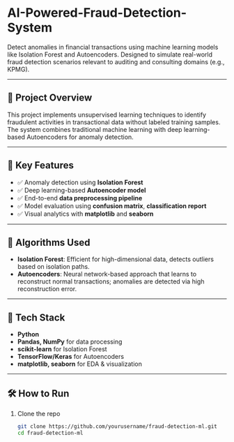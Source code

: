 # AI-Powered-Fraud-Detection-System


Detect anomalies in financial transactions using machine learning models like Isolation Forest and Autoencoders. Designed to simulate real-world fraud detection scenarios relevant to auditing and consulting domains (e.g., KPMG).

---

## 🚀 Project Overview

This project implements unsupervised learning techniques to identify fraudulent activities in transactional data without labeled training samples. The system combines traditional machine learning with deep learning-based Autoencoders for anomaly detection.

---

## 📌 Key Features

- ✅ Anomaly detection using **Isolation Forest**
- ✅ Deep learning-based **Autoencoder model**
- ✅ End-to-end **data preprocessing pipeline**
- ✅ Model evaluation using **confusion matrix**, **classification report**
- ✅ Visual analytics with **matplotlib** and **seaborn**

---

## 🧠 Algorithms Used

- **Isolation Forest**: Efficient for high-dimensional data, detects outliers based on isolation paths.
- **Autoencoders**: Neural network-based approach that learns to reconstruct normal transactions; anomalies are detected via high reconstruction error.

---

## 🧰 Tech Stack

- **Python**
- **Pandas, NumPy** for data processing
- **scikit-learn** for Isolation Forest
- **TensorFlow/Keras** for Autoencoders
- **matplotlib, seaborn** for EDA & visualization

---

## 🛠️ How to Run

1. Clone the repo  
   ```bash
   git clone https://github.com/yourusername/fraud-detection-ml.git
   cd fraud-detection-ml
